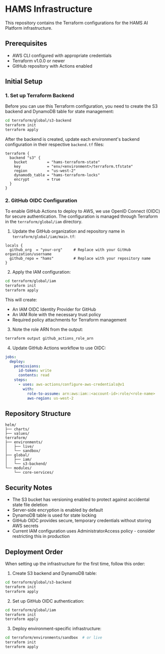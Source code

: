 # HAMS Infrastructure

This repository contains the Terraform configurations for the HAMS AI Platform infrastructure.

## Prerequisites

- AWS CLI configured with appropriate credentials
- Terraform v1.0.0 or newer
- GitHub repository with Actions enabled

## Initial Setup

### 1. Set up Terraform Backend

Before you can use this Terraform configuration, you need to create the S3 backend and DynamoDB table for state management:

```bash
cd terraform/global/s3-backend
terraform init
terraform apply
```

After the backend is created, update each environment's backend configuration in their respective `backend.tf` files:

```hcl
terraform {
  backend "s3" {
    bucket         = "hams-terraform-state"
    key            = "env/<environment>/terraform.tfstate"
    region         = "us-west-2"
    dynamodb_table = "hams-terraform-locks"
    encrypt        = true
  }
}
```

### 2. GitHub OIDC Configuration

To enable GitHub Actions to deploy to AWS, we use OpenID Connect (OIDC) for secure authentication. The configuration is managed through Terraform in the `terraform/global/iam` directory.

1. Update the GitHub organization and repository name in `terraform/global/iam/main.tf`:

```hcl
locals {
  github_org  = "your-org"     # Replace with your GitHub organization/username
  github_repo = "hams"         # Replace with your repository name
}
```

2. Apply the IAM configuration:

```bash
cd terraform/global/iam
terraform init
terraform apply
```

This will create:
- An IAM OIDC Identity Provider for GitHub
- An IAM Role with the necessary trust policy
- Required policy attachments for Terraform management

3. Note the role ARN from the output:
```bash
terraform output github_actions_role_arn
```

4. Update GitHub Actions workflow to use OIDC:

```yaml
jobs:
  deploy:
    permissions:
      id-token: write
      contents: read
    steps:
      - uses: aws-actions/configure-aws-credentials@v1
        with:
          role-to-assume: arn:aws:iam::<account-id>:role/<role-name>
          aws-region: us-west-2
```

## Repository Structure

```
helm/
├── charts/
├── values/
terraform/
├── environments/
│   ├── live/
│   └── sandbox/
├── global/
│   ├── iam/
│   └── s3-backend/
└── modules/
    └── core-services/
```

## Security Notes

- The S3 bucket has versioning enabled to protect against accidental state file deletion
- Server-side encryption is enabled by default
- DynamoDB table is used for state locking
- GitHub OIDC provides secure, temporary credentials without storing AWS secrets
- Current IAM configuration uses AdministratorAccess policy - consider restricting this in production

## Deployment Order

When setting up the infrastructure for the first time, follow this order:

1. Create S3 backend and DynamoDB table:
```bash
cd terraform/global/s3-backend
terraform init
terraform apply
```

2. Set up GitHub OIDC authentication:
```bash
cd terraform/global/iam
terraform init
terraform apply
```

3. Deploy environment-specific infrastructure:
```bash
cd terraform/environments/sandbox  # or live
terraform init
terraform apply
```
